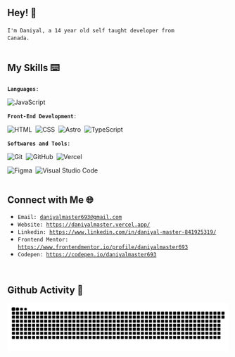 ## Hey!  👋

<code>I'm Daniyal, a 14 year old self taught developer from Canada.</code>
<br>
<br>

## My Skills  ⌨️

<code>**Languages**:</code>

  ![JavaScript](https://img.shields.io/badge/JavaScript%20-%23F7DF1E.svg?style=for-the-badge&logo=javascript&logoColor=black)&nbsp;
<br>

<code>**Front-End Development**:</code>

  ![HTML](https://img.shields.io/badge/HTML5%20-%23E34F26.svg?style=for-the-badge&logo=html5&logoColor=white)&nbsp;
  ![CSS](https://img.shields.io/badge/CSS%20-%231572B6.svg?style=for-the-badge&logo=css3&logoColor=white)&nbsp;
  ![Astro](https://img.shields.io/badge/astro-%232C2052.svg?style=for-the-badge&logo=astro&logoColor=white)&nbsp;
  ![TypeScript](https://img.shields.io/badge/typescript-%23007ACC.svg?style=for-the-badge&logo=typescript&logoColor=white)&nbsp;
<br>
    
<code>**Softwares and Tools**:</code>

  ![Git](https://img.shields.io/badge/git-%23F05033.svg?style=for-the-badge&logo=git&logoColor=white)&nbsp;
  ![GitHub](https://img.shields.io/badge/github-%23121011.svg?style=for-the-badge&logo=github&logoColor=white)&nbsp;
  ![Vercel](https://img.shields.io/badge/vercel-%23000000.svg?style=for-the-badge&logo=vercel&logoColor=white)&nbsp;  
  
  ![Figma](https://img.shields.io/badge/figma-%23F24E1E.svg?style=for-the-badge&logo=figma&logoColor=white)&nbsp;
  ![Visual Studio Code](https://img.shields.io/badge/Visual%20Studio%20Code-0078d7.svg?style=for-the-badge&logo=visual-studio-code&logoColor=white)&nbsp;
<br>
<br>

## Connect with Me  🌐

- <code>Email: daniyalmaster693@gmail.com</code>
- <code>Website: https://daniyalmaster.vercel.app/</code>
- <code>Linkedin: https://www.linkedin.com/in/daniyal-master-841925319/</code>
- <code>Frontend Mentor: https://www.frontendmentor.io/profile/daniyalmaster693</code>
- <code>Codepen: https://codepen.io/daniyalmaster693</code>
<br>

## Github Activity  🍎

<picture>
  <source media="(prefers-color-scheme: dark)" srcset="https://raw.githubusercontent.com/daniyalmaster693/daniyalmaster693/output/github-contribution-grid-snake-dark.svg">
  <source media="(prefers-color-scheme: light)" srcset="https://raw.githubusercontent.com/daniyalmaster693/daniyalmaster693/output/github-contribution-grid-snake.svg">
  <img alt="github contribution grid snake animation" src="https://raw.githubusercontent.com/daniyalmaster693/daniyalmaster693/output/github-contribution-grid-snake.svg">
</picture>

